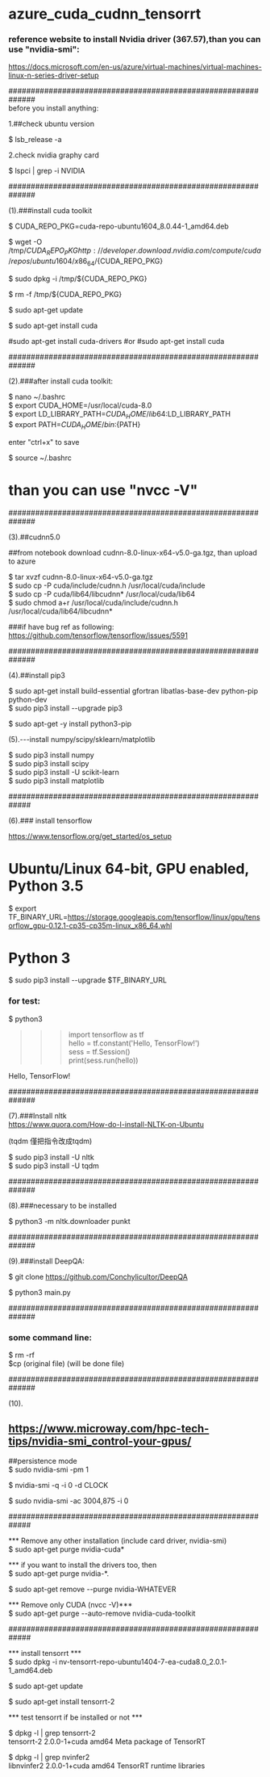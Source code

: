 # azure_cuda_cudnn_tensorrt

### reference website to install Nvidia driver (367.57),than you can use "nvidia-smi":
https://docs.microsoft.com/en-us/azure/virtual-machines/virtual-machines-linux-n-series-driver-setup

############################################################## <br/>
before you install anything:

1.##check ubuntu version <br/>

$ lsb_release -a  <br/>


2.check nvidia graphy card <br/>

$ lspci | grep -i NVIDIA <br/>

############################################################## <br/>

(1).###install cuda toolkit <br/>

$ CUDA_REPO_PKG=cuda-repo-ubuntu1604_8.0.44-1_amd64.deb <br/>

$ wget -O /tmp/${CUDA_REPO_PKG} http://developer.download.nvidia.com/compute/cuda/repos/ubuntu1604/x86_64/${CUDA_REPO_PKG} <br/>

$ sudo dpkg -i /tmp/${CUDA_REPO_PKG} <br/>

$ rm -f /tmp/${CUDA_REPO_PKG} <br/>

$ sudo apt-get update <br/>

$ sudo apt-get install cuda <br/>

#sudo apt-get install cuda-drivers  #or #sudo apt-get install cuda <br/>

##############################################################

(2).###after install cuda toolkit: <br/>

$ nano ~/.bashrc <br/> 
$ export CUDA_HOME=/usr/local/cuda-8.0 <br/>
$ export LD_LIBRARY_PATH=${CUDA_HOME}/lib64:$LD_LIBRARY_PATH <br/>
$ export PATH=${CUDA_HOME}/bin:${PATH} <br/>

enter "ctrl+x" to save <br/>

$ source ~/.bashrc <br/>


# than you can use "nvcc -V" <br/>

##############################################################



(3).##cudnn5.0 <br/>
 
##from notebook download cudnn-8.0-linux-x64-v5.0-ga.tgz, than upload to azure <br/>

$ tar xvzf cudnn-8.0-linux-x64-v5.0-ga.tgz <br/>
$ sudo cp -P cuda/include/cudnn.h /usr/local/cuda/include <br/>
$ sudo cp -P cuda/lib64/libcudnn* /usr/local/cuda/lib64 <br/>
$ sudo chmod a+r /usr/local/cuda/include/cudnn.h /usr/local/cuda/lib64/libcudnn* <br/>

###if have bug ref as following: <br/>
https://github.com/tensorflow/tensorflow/issues/5591 <br/>

##############################################################

(4).##install pip3 <br/>

$ sudo apt-get install build-essential gfortran libatlas-base-dev python-pip python-dev <br/>
$ sudo pip3 install --upgrade pip3 <br/>

$ sudo apt-get -y install python3-pip <br/>



(5).---install numpy/scipy/sklearn/matplotlib <br/>

$ sudo pip3 install numpy <br/>
$ sudo pip3 install scipy <br/>
$ sudo pip3 install -U scikit-learn <br/>
$ sudo pip3 install matplotlib <br/>


#############################################################

(6).### install tensorflow <br/>

https://www.tensorflow.org/get_started/os_setup <br/>
 
# Ubuntu/Linux 64-bit, GPU enabled, Python 3.5 <br/>
$ export TF_BINARY_URL=https://storage.googleapis.com/tensorflow/linux/gpu/tensorflow_gpu-0.12.1-cp35-cp35m-linux_x86_64.whl <br/>

# Python 3 <br/>
$ sudo pip3 install --upgrade $TF_BINARY_URL <br/>


### for test: <br/>

$ python3 <br/>
>>> import tensorflow as tf <br/>
>>> hello = tf.constant('Hello, TensorFlow!') <br/>
>>> sess = tf.Session() <br/>
>>> print(sess.run(hello)) <br/>

Hello, TensorFlow! <br/>

##############################################################


(7).###Install nltk <br/>
https://www.quora.com/How-do-I-install-NLTK-on-Ubuntu <br/>

(tqdm  僅把指令改成tqdm) <br/>

$ sudo pip3 install -U nltk <br/>
$ sudo pip3 install -U tqdm <br/>


##############################################################

(8).###necessary to be installed <br/>

$ python3 -m nltk.downloader punkt <br/>

##############################################################

(9).###install DeepQA: <br/>

$ git clone https://github.com/Conchylicultor/DeepQA <br/>

$ python3 main.py <br/>

##############################################################

### some command line: <br/>
$ rm -rf <br/>
$cp (original file) (will be done file) <br/>

##############################################################

(10).
## https://www.microway.com/hpc-tech-tips/nvidia-smi_control-your-gpus/  <br/>
##persistence mode <br/>
$ sudo nvidia-smi -pm 1 <br/>

$ nvidia-smi  -q -i 0 -d CLOCK <br/>

$ sudo nvidia-smi -ac 3004,875 -i 0 <br/>


#############################################################

*** Remove any other installation (include card driver, nvidia-smi) <br/>
$ sudo apt-get purge nvidia-cuda* <br/>

 
*** if you want to install the drivers too, then  <br/>
$ sudo apt-get purge nvidia-*. <br/>


$ sudo apt-get remove --purge nvidia-WHATEVER <br/>


*** Remove only CUDA (nvcc -V)*** <br/>
$ sudo apt-get purge --auto-remove nvidia-cuda-toolkit <br/>


#############################################################

*** install tensorrt *** <br/>
$ sudo dpkg -i nv-tensorrt-repo-ubuntu1404-7-ea-cuda8.0_2.0.1-1_amd64.deb <br/>

$ sudo apt-get update <br/>

$ sudo apt-get install tensorrt-2 <br/>


*** test tensorrt if be installed or not *** <br/>

$ dpkg -l | grep tensorrt-2 <br/>
tensorrt-2 2.0.0-1+cuda amd64 Meta package of TensorRT <br/>


$ dpkg -l | grep nvinfer2 <br/>
libnvinfer2 2.0.0-1+cuda amd64 TensorRT runtime libraries <br/>


 




